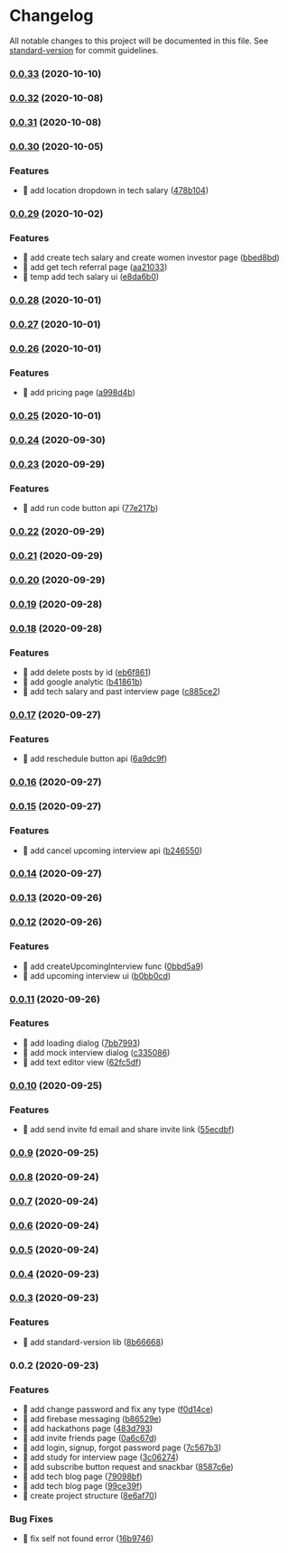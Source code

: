 # Changelog

All notable changes to this project will be documented in this file. See [standard-version](https://github.com/conventional-changelog/standard-version) for commit guidelines.

### [0.0.33](https://github.com/CodersMojoPlatform/codersMojoFrontend/compare/v0.0.32...v0.0.33) (2020-10-10)

### [0.0.32](https://github.com/CodersMojoPlatform/codersMojoFrontend/compare/v0.0.31...v0.0.32) (2020-10-08)

### [0.0.31](https://github.com/CodersMojoPlatform/codersMojoFrontend/compare/v0.0.30...v0.0.31) (2020-10-08)

### [0.0.30](https://github.com/CodersMojoPlatform/codersMojoFrontend/compare/v0.0.29...v0.0.30) (2020-10-05)


### Features

* 🎸 add location dropdown in tech salary ([478b104](https://github.com/CodersMojoPlatform/codersMojoFrontend/commit/478b10476c21b7feda9b3cfcec129ca2fe246a70))

### [0.0.29](https://github.com/CodersMojoPlatform/codersMojoFrontend/compare/v0.0.28...v0.0.29) (2020-10-02)


### Features

* 🎸 add create tech salary and create women investor page ([bbed8bd](https://github.com/CodersMojoPlatform/codersMojoFrontend/commit/bbed8bd9cddba656569d01ab54eb02c520f67332))
* 🎸 add get tech referral page ([aa21033](https://github.com/CodersMojoPlatform/codersMojoFrontend/commit/aa210334d216cf5df35e56be67c0ba1befe2a28d))
* 🎸 temp add tech salary ui ([e8da6b0](https://github.com/CodersMojoPlatform/codersMojoFrontend/commit/e8da6b099e526d619f099deab57c2a66a3c16c0b))

### [0.0.28](https://github.com/CodersMojoPlatform/codersMojoFrontend/compare/v0.0.27...v0.0.28) (2020-10-01)

### [0.0.27](https://github.com/CodersMojoPlatform/codersMojoFrontend/compare/v0.0.26...v0.0.27) (2020-10-01)

### [0.0.26](https://github.com/CodersMojoPlatform/codersMojoFrontend/compare/v0.0.25...v0.0.26) (2020-10-01)


### Features

* 🎸 add pricing page ([a998d4b](https://github.com/CodersMojoPlatform/codersMojoFrontend/commit/a998d4b7127cfe8eb6fb335153c8f5b773401b73))

### [0.0.25](https://github.com/CodersMojoPlatform/codersMojoFrontend/compare/v0.0.24...v0.0.25) (2020-10-01)

### [0.0.24](https://github.com/CodersMojoPlatform/codersMojoFrontend/compare/v0.0.23...v0.0.24) (2020-09-30)

### [0.0.23](https://github.com/CodersMojoPlatform/codersMojoFrontend/compare/v0.0.22...v0.0.23) (2020-09-29)


### Features

* 🎸 add run code button api ([77e217b](https://github.com/CodersMojoPlatform/codersMojoFrontend/commit/77e217be048c80fd4d74a4e97aaeff2b617561f2))

### [0.0.22](https://github.com/CodersMojoPlatform/codersMojoFrontend/compare/v0.0.21...v0.0.22) (2020-09-29)

### [0.0.21](https://github.com/CodersMojoPlatform/codersMojoFrontend/compare/v0.0.20...v0.0.21) (2020-09-29)

### [0.0.20](https://github.com/CodersMojoPlatform/codersMojoFrontend/compare/v0.0.19...v0.0.20) (2020-09-29)

### [0.0.19](https://github.com/CodersMojoPlatform/codersMojoFrontend/compare/v0.0.18...v0.0.19) (2020-09-28)

### [0.0.18](https://github.com/CodersMojoPlatform/codersMojoFrontend/compare/v0.0.17...v0.0.18) (2020-09-28)


### Features

* 🎸 add delete posts by id ([eb6f861](https://github.com/CodersMojoPlatform/codersMojoFrontend/commit/eb6f86143896326095b90d232f5915ee61b51a31))
* 🎸 add google analytic ([b41861b](https://github.com/CodersMojoPlatform/codersMojoFrontend/commit/b41861b22cf9ede525a700a0a06a81e47c7b87eb))
* 🎸 add tech salary and past interview page ([c885ce2](https://github.com/CodersMojoPlatform/codersMojoFrontend/commit/c885ce28d6ac66ebcdc026c55ab559ba3ced1590))

### [0.0.17](https://github.com/CodersMojoPlatform/codersMojoFrontend/compare/v0.0.16...v0.0.17) (2020-09-27)


### Features

* 🎸 add reschedule button api ([6a9dc9f](https://github.com/CodersMojoPlatform/codersMojoFrontend/commit/6a9dc9f3f3f02a959d840e9c09c3c270b9308648))

### [0.0.16](https://github.com/CodersMojoPlatform/codersMojoFrontend/compare/v0.0.15...v0.0.16) (2020-09-27)

### [0.0.15](https://github.com/CodersMojoPlatform/codersMojoFrontend/compare/v0.0.14...v0.0.15) (2020-09-27)


### Features

* 🎸 add cancel upcoming interview api ([b246550](https://github.com/CodersMojoPlatform/codersMojoFrontend/commit/b2465505063a7695a21be6f63539af70df787abc))

### [0.0.14](https://github.com/CodersMojoPlatform/codersMojoFrontend/compare/v0.0.13...v0.0.14) (2020-09-27)

### [0.0.13](https://github.com/CodersMojoPlatform/codersMojoFrontend/compare/v0.0.12...v0.0.13) (2020-09-26)

### [0.0.12](https://github.com/CodersMojoPlatform/codersMojoFrontend/compare/v0.0.11...v0.0.12) (2020-09-26)


### Features

* 🎸 add createUpcomingInterview func ([0bbd5a9](https://github.com/CodersMojoPlatform/codersMojoFrontend/commit/0bbd5a9dad89e224ee669b37dafb1627827a8893))
* 🎸 add upcoming interview ui ([b0bb0cd](https://github.com/CodersMojoPlatform/codersMojoFrontend/commit/b0bb0cd46b9275b5dfe216c7a6ae8dad97143975))

### [0.0.11](https://github.com/CodersMojoPlatform/codersMojoFrontend/compare/v0.0.10...v0.0.11) (2020-09-26)


### Features

* 🎸 add loading dialog ([7bb7993](https://github.com/CodersMojoPlatform/codersMojoFrontend/commit/7bb799357acd565f5c9b20c5645644ee222dbcfa))
* 🎸 add mock interview dialog ([c335086](https://github.com/CodersMojoPlatform/codersMojoFrontend/commit/c335086ddecab1d2b3dde191b8530fd1dcc67c37))
* 🎸 add text editor view ([62fc5df](https://github.com/CodersMojoPlatform/codersMojoFrontend/commit/62fc5df383a83e184c5034feb7315014b92b44c9))

### [0.0.10](https://github.com/CodersMojoPlatform/codersMojoFrontend/compare/v0.0.9...v0.0.10) (2020-09-25)


### Features

* 🎸 add send invite fd email and share invite link ([55ecdbf](https://github.com/CodersMojoPlatform/codersMojoFrontend/commit/55ecdbfa865bc8e5b88a0f9359cfc645ae34317a))

### [0.0.9](https://github.com/CodersMojoPlatform/codersMojoFrontend/compare/v0.0.8...v0.0.9) (2020-09-25)

### [0.0.8](https://github.com/CodersMojoPlatform/codersMojoFrontend/compare/v0.0.7...v0.0.8) (2020-09-24)

### [0.0.7](https://github.com/CodersMojoPlatform/codersMojoFrontend/compare/v0.0.6...v0.0.7) (2020-09-24)

### [0.0.6](https://github.com/CodersMojoPlatform/codersMojoFrontend/compare/v0.0.5...v0.0.6) (2020-09-24)

### [0.0.5](https://github.com/CodersMojoPlatform/codersMojoFrontend/compare/v0.0.4...v0.0.5) (2020-09-24)

### [0.0.4](https://github.com/CodersMojoPlatform/codersMojoFrontend/compare/v0.0.3...v0.0.4) (2020-09-23)

### [0.0.3](https://github.com/CodersMojoPlatform/codersMojoFrontend/compare/v0.0.2...v0.0.3) (2020-09-23)


### Features

* 🎸 add standard-version lib ([8b66668](https://github.com/CodersMojoPlatform/codersMojoFrontend/commit/8b6666816d02ee33d347998a9977d9815cdeeea9))

### 0.0.2 (2020-09-23)


### Features

* 🎸 add change password and fix any type ([f0d14ce](https://github.com/CodersMojoPlatform/codersMojoFrontend/commit/f0d14ce705ab77c4ed704241734777f88d659c1b))
* 🎸 add firebase messaging ([b86529e](https://github.com/CodersMojoPlatform/codersMojoFrontend/commit/b86529ef9229cd2f11a649f4b02fcc952882518b))
* 🎸 add hackathons page ([483d793](https://github.com/CodersMojoPlatform/codersMojoFrontend/commit/483d7936a519f5462948605bf5fb96df6d1b474e))
* 🎸 add invite friends page ([0a6c67d](https://github.com/CodersMojoPlatform/codersMojoFrontend/commit/0a6c67d4820476f134e32b1f0503c09293ae7ae0))
* 🎸 add login, signup, forgot password page ([7c567b3](https://github.com/CodersMojoPlatform/codersMojoFrontend/commit/7c567b3e6873239471da0667a615d531457b0c5a))
* 🎸 add study for interview page ([3c06274](https://github.com/CodersMojoPlatform/codersMojoFrontend/commit/3c0627456fd8bf602276a637d9133e050a1ae8fd))
* 🎸 add subscribe button request and snackbar ([8587c6e](https://github.com/CodersMojoPlatform/codersMojoFrontend/commit/8587c6e1685d7af75bbd53cbf429e04b98acaa8d))
* 🎸 add tech blog page ([79098bf](https://github.com/CodersMojoPlatform/codersMojoFrontend/commit/79098bf0d759483395e73b345d69767506d8e26e))
* 🎸 add tech blog page ([99ce39f](https://github.com/CodersMojoPlatform/codersMojoFrontend/commit/99ce39f9f9e50f8295d01b9391e22bb45a7cea0f))
* 🎸 create project structure ([8e6af70](https://github.com/CodersMojoPlatform/codersMojoFrontend/commit/8e6af709988e98eb8195b947e2b2227e35f25da0))


### Bug Fixes

* 🐛 fix self not found error ([16b9746](https://github.com/CodersMojoPlatform/codersMojoFrontend/commit/16b97461f7776a9a5e12ba434c9b61ba990f247e))
